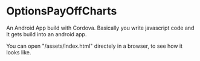 # OptionsPayOffCharts

An Android App build with Cordova.
Basically you write javascript code and It gets build into an android app.


You can open "/assets/index.html" directely in a browser,  to see how it looks like.
